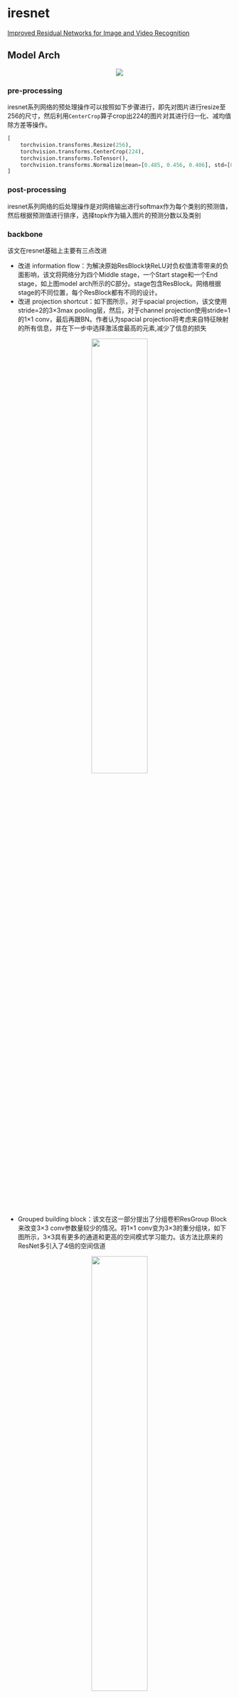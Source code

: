 
# iresnet

[Improved Residual Networks for Image and Video Recognition](https://arxiv.org/abs/2004.04989)

## Model Arch

<div align=center><img src="../../images/iresnet/iresnet.png"></div>

### pre-processing

iresnet系列网络的预处理操作可以按照如下步骤进行，即先对图片进行resize至256的尺寸，然后利用`CenterCrop`算子crop出224的图片对其进行归一化、减均值除方差等操作。

```python
[
    torchvision.transforms.Resize(256),
    torchvision.transforms.CenterCrop(224),
    torchvision.transforms.ToTensor(),
    torchvision.transforms.Normalize(mean=[0.485, 0.456, 0.406], std=[0.229, 0.224, 0.225],),
]
```

### post-processing

iresnet系列网络的后处理操作是对网络输出进行softmax作为每个类别的预测值，然后根据预测值进行排序，选择topk作为输入图片的预测分数以及类别

### backbone

该文在resnet基础上主要有三点改进
- 改进 information flow：为解决原始ResBlock块ReLU对负权值清零带来的负面影响，该文将网络分为四个Middle stage，一个Start stage和一个End stage，如上图model arch所示的C部分。stage包含ResBlock。网络根据stage的不同位置，每个ResBlock都有不同的设计。
- 改进 projection shortcut：如下图所示，对于spacial projection，该文使用stride=2的3×3max pooling层，然后，对于channel projection使用stride=1的1×1 conv，最后再跟BN。作者认为spacial projection将考虑来自特征映射的所有信息，并在下一步中选择激活度最高的元素,减少了信息的损失
<div align=center><img src="../../images/iresnet/pro_shortcut.png" width="50%" height="50%"></div>

- Grouped building block：该文在这一部分提出了分组卷积ResGroup Block来改变3×3 conv参数量较少的情况。将1×1 conv变为3×3的重分组块，如下图所示，3×3具有更多的通道和更高的空间模式学习能力。该方法比原来的ResNet多引入了4倍的空间信道
<div align=center><img src="../../images/iresnet/resgroup_block.png" width="50%" height="50%"></div>

### head

iresnet系列网络的head层由`global-average-pooling`层和一层全连接层组成

### common

- ResGroup Block
- GlobalAveragePool


## Model Info

### 模型性能

| 模型  | 源码 | top1 | top5 | flops(G) | params(M) | input size | dataset |
| :---: | :--: | :--: | :--: | :---: | :----: | :--------: | :--------: |
| iresnet50 |[official](https://github.com/iduta/iresnet)|   77.168   |   93.588   | 9.277 |    25.557    |      224    |    ImageNet    |
| iresnet101 |[official](https://github.com/iduta/iresnet)|   78.632   |   94.238   | 17.572 |    44.549    |      224    |    ImageNet    |
| iresnet152 |[official](https://github.com/iduta/iresnet)|   79.154   |   94.508   | 25.878 |    60.193    |      224    |    ImageNet    |
| iresnet200 |[official](https://github.com/iduta/iresnet)|   79.308   |   94.626   | 33.727 |    64.674    |      224    |    ImageNet    |

### 测评数据集说明

<div align=center><img src="../../images/datasets/imagenet.jpg"></div>

[ImageNet](https://image-net.org) 是一个计算机视觉系统识别项目，是目前世界上图像识别最大的数据库。是美国斯坦福的计算机科学家，模拟人类的识别系统建立的。能够从图片中识别物体。ImageNet是一个非常有前景的研究项目，未来用在机器人身上，就可以直接辨认物品和人了。超过1400万的图像URL被ImageNet手动注释，以指示图片中的对象;在至少一百万张图像中，还提供了边界框。ImageNet包含2万多个类别; 一个典型的类别，如“气球”或“草莓”，每个类包含数百张图像。

ImageNet数据是CV领域非常出名的数据集，ISLVRC竞赛使用的数据集是轻量版的ImageNet数据集。ISLVRC2012是非常出名的一个数据集，在很多CV领域的论文，都会使用这个数据集对自己的模型进行测试，在该项目中分类算法用到的测评数据集就是ISLVRC2012数据集的验证集。在一些论文中，也会称这个数据叫成ImageNet 1K或者ISLVRC2012，两者是一样的。“1 K”代表的是1000个类别。

### 评价指标说明

- top1准确率: 测试图片中最佳得分所对应的标签是正确标注类别的样本数除以总的样本数
- top5准确率: 测试图片中正确标签包含在前五个分类概率中的个数除以总的样本数


## Deploy

### step.1 获取模型

1. official

    ```bash
    git clone https://github.com/iduta/iresnet.git
    mv ./source_code/export.py iresnet
    cd iresnet
    python export.py --model_name iresnet50
    ```

### step.2 获取数据集
- 本模型使用ImageNet官网ILSVRC2012的5万张验证集进行测试，针对`int8`校准数据可从该数据集> 中任选1000张，为了保证量化精度，请保证每个类别都有数据，请用户自行获取该数据集，[ILSVRC2012](https://image-net.org/challenges/LSVRC/2012/index.php)

    ```
    ├── ImageNet
    |   ├── val
    |   |    ├── ILSVRC2012_val_00000001.JPEG
    │   |    ├── ILSVRC2012_val_00000002.JPEG
    │   |    ├── ......
    |   ├── val_label.txt
    ```

    ```bash
    sh ./data_prep_sh_files/valprep.sh
    ```

    ```bash
    # label.txt
    tench, Tinca tinca
    goldfish, Carassius auratus
    ...
    ```

### step.3 模型转换

1. 根据具体模型修改模型转换配置文件, 示例如下
    ```bash
    vamc build ./vacc_code/build/official_iresnet.yaml
    ```
    - [official](./vacc_code/build/official_iresnet.yaml)


### step.4 模型推理
1. 根据step.3配置模型三件套信息，[model_info](./vacc_code/model_info/model_info_iresnet.json)
2. 配置python版数据预处理流程vdsp_params参数
   - [official](./vacc_code/vdsp_params/sdk1.0/official-iresnet50-vdsp_params.json)
   
3. 执行推理，参考[runstream](../common/sdk1.0/sample_cls.py)
    ```bash
    python ../common/sdk1.0/sample_cls.py --save_dir output/iresnet50_result.txt
    ```

4. 精度评估
   ```bash
    python ../common/eval/eval_topk.py output/iresnet50_result.txt
   ```

### step.5 benchmark
1. 生成推理数据`npz`以及对应的`dataset.txt`
    ```bash
    python ../common/utils/image2npz.py --dataset_path /path/to/ILSVRC2012_img_val --target_path  /path/to/input_npz  --text_path npz_datalist.txt
    ```
2. 性能测试
    ```bash
    ./vamp -m iresnet50-int8-percentile-3_224_224-vacc/iresnet50 --vdsp_params ./vacc_code/vdsp_params/official-iresnet50-vdsp_params.json  -i 8 -p 1 -b 22
    ```
    > 根据不同子模型配置C++版vdsp_params, 见 ./vdsp_params/vamp
    >
    > 调整i、p、b参数以刚好达满板卡AI利用率为佳
3. 获取精度信息
    ```bash
    ./vamp -m iresnet50-int8-percentile-3_224_224-vacc/iresnet50 --vdsp_params ./vacc_code/vdsp_params/official-iresnet50-vdsp_params.json  -i 8 -p 1 -b 22 --datalist npz_datalist.txt --path_output output
    ```
4. 结果解析及精度评估
    ```bash
    python ../common/eval/eval_imagenet.py --result_path output  --datalist npz_datalist.txt --label data/label/imagenet.txt
    ```

### Appending

iresnet int8结果异常，其余皆正常：
- iresnet200 int8结果：top1值为0.128，top5值为0.79

